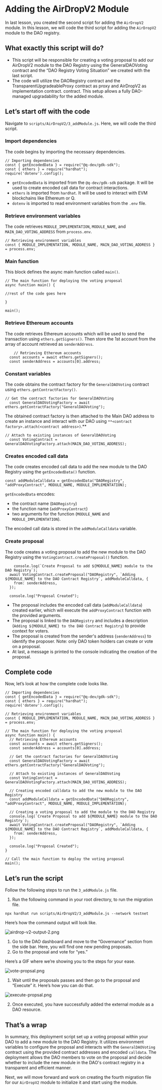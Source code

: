 # Adding the AirDropV2 Module

In last lesson, you created the second script for adding the `AirDropV2` module. In this lesson, we will code the third script for adding the `AirDropV2` module to the DAO registry.

## What exactly this script will do?

- This script will be responsible for creating a voting proposal to add our AirDropV2 module to the DAO Registry using the GeneralDAOVoting contract and the “DAO Registry Voting Situation” we created with the last script.
- The code will utilize the DAORegistry contract and the TransparentUpgradeableProxy contract as proxy and AirDropV2 as implementation contract. contract. This setup allows a fully DAO-managed upgradability for the added module.

## Let’s start off with the code

Navigate to `scripts/AirDropV2/3_addModule.js`. Here, we will code the third script.

### Import dependencies

The code begins by importing the necessary dependencies.

```
// Importing dependencies
const { getEncodedData } = require("@q-dev/gdk-sdk");
const { ethers } = require("hardhat");
require('dotenv').config();
```

- `getEncodedData` is imported from the `@q-dev/gdk-sdk` package. It will be used to create encoded call data for contract interactions.
- `ethers` is imported from `hardhat`. It will be used to interact with EVM blockchains like Ethereum or Q.
- `dotenv` is imported to read environment variables from the `.env` file.

### Retrieve environment variables

The code retrieves `MODULE_IMPLEMENTATION`, `MODULE_NAME`, and `MAIN_DAO_VOTING_ADDRESS` from `process.env`.

```
// Retrieving environment variables
const { MODULE_IMPLEMENTATION, MODULE_NAME, MAIN_DAO_VOTING_ADDRESS } = process.env;
```

### Main function

This block defines the async main function called `main()`.

```
// The main function for deploying the voting proposal
async function main() {

//rest of the code goes here

}

main();
```

### Retrieve Ethereum accounts

The code retrieves Ethereum accounts which will be used to send the transaction using `ethers.getSigners()`. Then store the 1st account from the array of account retrieved as `senderAddress`.

```
	// Retrieving Ethereum accounts
  const accounts = await ethers.getSigners();
  const senderAddress = accounts[0].address;
```

### Constant variables

The code obtains the contract factory for the `GeneralDAOVoting` contract using `ethers.getContractFactory()`.

```
// Get the contract factories for GeneralDAOVoting
  const GeneralDAOVotingFactory = await ethers.getContractFactory("GeneralDAOVoting");
```

The obtained contract factory is then attached to the Main DAO address to create an instance and interact with our DAO using `**<contract factory>.attach(<contract address>)`.\*\*

```
// Attach to existing instances of GeneralDAOVoting
  const VotingContract = GeneralDAOVotingFactory.attach(MAIN_DAO_VOTING_ADDRESS);
```

### Creates encoded call data

The code creates encoded call data to add the new module to the DAO Registry using the `getEncodedData()` function.

```
const addModuleCalldata = getEncodedData("DAORegistry", "addProxyContract", MODULE_NAME, MODULE_IMPLEMENTATION);
```

`getEncodedData` encodes:

- the contract name (`DAORegistry`)
- the function name (`addProxyContract`)
- two arguments for the function (`MODULE_NAME` and `MODULE_IMPLEMENTATION`).

The encoded call data is stored in the `addModuleCalldata` variable.

### Create proposal

The code creates a voting proposal to add the new module to the DAO Registry using the `VotingContract.createProposal()` function.

```
	console.log(`Create Proposal to add ${MODULE_NAME} module to the DAO Registry`);
  await VotingContract.createProposal("DAORegistry", `Adding ${MODULE_NAME} to the DAO Contract Registry`, addModuleCalldata, {
    from: senderAddress,
  });

  console.log("Proposal Created");
```

- The proposal includes the encoded call data (`addModuleCalldata`) created earlier, which will execute the `addProxyContract` function with the provided arguments.
- The proposal is linked to the `DAORegistry` and includes a description (`Adding ${MODULE_NAME} to the DAO Contract Registry`) to provide context for voters.
- The proposal is created from the sender's address (`senderAddress`) to identify the proposer. Note: only DAO token holders can create or vote on a proposal.
- At last, a message is printed to the console indicating the creation of the proposal.

## Complete code

Now, let’s look at how the complete code looks like.

```
// Importing dependencies
const { getEncodedData } = require("@q-dev/gdk-sdk");
const { ethers } = require("hardhat");
require('dotenv').config();

// Retrieving environment variables
const { MODULE_IMPLEMENTATION, MODULE_NAME, MAIN_DAO_VOTING_ADDRESS } = process.env;

// The main function for deploying the voting proposal
async function main() {
  // Retrieving Ethereum accounts
  const accounts = await ethers.getSigners();
  const senderAddress = accounts[0].address;

  // Get the contract factories for GeneralDAOVoting
  const GeneralDAOVotingFactory = await ethers.getContractFactory("GeneralDAOVoting");

  // Attach to existing instances of GeneralDAOVoting
  const VotingContract = GeneralDAOVotingFactory.attach(MAIN_DAO_VOTING_ADDRESS);

  // Creating encoded calldata to add the new module to the DAO Registry
  const addModuleCalldata = getEncodedData("DAORegistry", "addProxyContract", MODULE_NAME, MODULE_IMPLEMENTATION);

  // Creating a voting proposal to add the module to the DAO Registry
  console.log(`Create Proposal to add ${MODULE_NAME} module to the DAO Registry`);
  await VotingContract.createProposal("DAORegistry", `Adding ${MODULE_NAME} to the DAO Contract Registry`, addModuleCalldata, {
    from: senderAddress,
  });

  console.log("Proposal Created");
}

// Call the main function to deploy the voting proposal
main();
```

## Let’s run the script

Follow the following steps to run the `3_addModule.js` file.

1. Run the following command in your root directory, to run the migration file.

```
npx hardhat run scripts/AirDropV2/3_addModule.js --network testnet
```

Here’s how the command output will look like.

![airdrop-v2-output-2.png](https://github.com/0xmetaschool/Learning-Projects/blob/main/Build%20a%20Gamer%20DAO%20on%20Q%20Blockchain/Adding%20the%20AirDrop%20Module%20as%20DAO%20Resource/Adding%20the%20AirDropV2%20Module/airdrop-v2-output-2.png?raw=true)

1. Go to the DAO dashboard and move to the “Governance” section from the side bar. Here, you will find one new pending proposals.
2. Go to the proposal and vote for “yes.”

Here’s a GIF where we’re showing you to the steps for your ease.

![vote-propsal.png](https://github.com/0xmetaschool/Learning-Projects/blob/main/Build%20a%20Gamer%20DAO%20on%20Q%20Blockchain/Adding%20the%20AirDrop%20Module%20as%20DAO%20Resource/Adding%20the%20AirDropV2%20Module/vote-proposal-2-dao.gif?raw=true)

1. Wait until the proposals passes and then go to the proposal and “Execute” it. Here’s how you can do that.

![execute-propsal.png](https://github.com/0xmetaschool/Learning-Projects/blob/main/Build%20a%20Gamer%20DAO%20on%20Q%20Blockchain/Adding%20the%20AirDrop%20Module%20as%20DAO%20Resource/Adding%20the%20AirDropV2%20Module/execute-proposal-2-dao.gif?raw=true)

2. Once executed, you have successfully added the external module as a DAO resource.

## That’s a wrap

In summary, this deployment script set up a voting proposal within your DAO to add a new module to the DAO Registry. It utilizes environment variables to configure the proposal and interacts with the `GeneralDAOVoting` contract using the provided contract addresses and encoded `calldata`. The deployment allows the DAO members to vote on the proposal and decide whether to include the new module in the DAO's contract registry in a transparent and efficient manner.

Next, we will move forward and work on creating the fourth migration file for our `AirDropV2` module to initialize it and start using the module.
